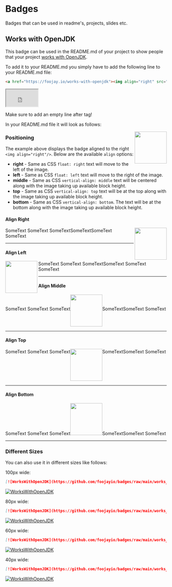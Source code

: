 # Badges
Badges that can be used in readme's, projects, slides etc.

## Works with OpenJDK

This badge can be used in the README.md of your project to show people that your project <a href="https://foojay.io/works-with-openjdk">works with OpenJDK</a>.

To add it to your README.md you simply have to add the following line to your README.md file:

```html
<a href="https://foojay.io/works-with-openjdk"><img align="right" src="https://github.com/foojayio/badges/raw/main/works_with_openjdk/Works-with-OpenJDK.png" width="100"></a>

```


<iframe width="100" height="54" src="https://raw.githubusercontent.com/foojayio/badges/main/works_with_openjdk/WorksWithOpenJDK_100px.html"></iframe>


Make sure to add an empty line after <a> tag!

In your README.md file it will look as follows:

<a href="https://foojay.io/works-with-openjdk"><img align="right" src="https://github.com/foojayio/badges/raw/main/works_with_openjdk/Works-with-OpenJDK.png" width="100"></a>

### Positioning
The example above displays the badge aligned to the right `<img align="right"/>`. Below are the available `align` options:
- **right** - Same as CSS `float: right` text will move to the left of the image.
- **left**  - Same as CSS `float: left` text will move to the right of the image.
- **middle** - Same as CSS `vertical-align: middle` text will be centered along with the image taking up available block height.
- **top** - Same as CSS `vertical-align: top` text will be at the top along with the image taking up available block height.
- **bottom** - Same as CSS `vertical-align: bottom`. The text will be at the bottom along with the image taking up available block height.

#### Align Right
SomeText SomeText SomeText<a href="https://foojay.io/works-with-openjdk"><img align="right" src="https://github.com/foojayio/badges/raw/main/works_with_openjdk/Works-with-OpenJDK.png" width="100"></a>SomeTextSomeText SomeText
<hr/>
  
#### Align Left
SomeText SomeText SomeText<a href="https://foojay.io/works-with-openjdk"><img align="left" src="https://github.com/foojayio/badges/raw/main/works_with_openjdk/Works-with-OpenJDK.png" width="100"></a>SomeText SomeText SomeText
<hr/> 

#### Align Middle

SomeText SomeText SomeText<a href="https://foojay.io/works-with-openjdk"><img align="middle" src="https://github.com/foojayio/badges/raw/main/works_with_openjdk/Works-with-OpenJDK.png" width="100"></a>SomeTextSomeText SomeText  
<hr/>
  
#### Align Top
SomeText SomeText SomeText<a href="https://foojay.io/works-with-openjdk"><img align="top" src="https://github.com/foojayio/badges/raw/main/works_with_openjdk/Works-with-OpenJDK.png" width="100"></a>SomeTextSomeText SomeText  
<hr/>
  
#### Align Bottom
SomeText SomeText SomeText<a href="https://foojay.io/works-with-openjdk"><img align="bottom" src="https://github.com/foojayio/badges/raw/main/works_with_openjdk/Works-with-OpenJDK.png" width="100"></a>SomeTextSomeText SomeText  
<hr/>
  
### Different Sizes
You can also use it in different sizes like follows:

100px wide:
```markdown
[![WorksWithOpenJDK](https://github.com/foojayio/badges/raw/main/works_with_openjdk/WorksWithOpenJDK-100.png)](https://foojay.io/works-with-openjdk)
```

[![WorksWithOpenJDK](https://github.com/foojayio/badges/raw/main/works_with_openjdk/WorksWithOpenJDK-100.png)](https://foojay.io/works-with-openjdk)


80px wide:
```markdown
[![WorksWithOpenJDK](https://github.com/foojayio/badges/raw/main/works_with_openjdk/WorksWithOpenJDK-80.png)](https://foojay.io/works-with-openjdk)
```

[![WorksWithOpenJDK](https://github.com/foojayio/badges/raw/main/works_with_openjdk/WorksWithOpenJDK-80.png)](https://foojay.io/works-with-openjdk)


60px wide:
```markdown
[![WorksWithOpenJDK](https://github.com/foojayio/badges/raw/main/works_with_openjdk/WorksWithOpenJDK-60.png)](https://foojay.io/today/works-with-openjdk)
```

[![WorksWithOpenJDK](https://github.com/foojayio/badges/raw/main/works_with_openjdk/WorksWithOpenJDK-60.png)](https://foojay.io/today/works-with-openjdk)


40px wide:
```markdown
[![WorksWithOpenJDK](https://github.com/foojayio/badges/raw/main/works_with_openjdk/WorksWithOpenJDK-40.png)](https://foojay.io/today/works-with-openjdk)
```

[![WorksWithOpenJDK](https://github.com/foojayio/badges/raw/main/works_with_openjdk/WorksWithOpenJDK-40.png)](https://foojay.io/today/works-with-openjdk)

